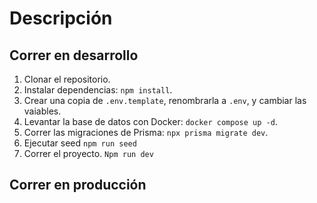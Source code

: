 # Descripción

## Correr en desarrollo

1. Clonar el repositorio.
2. Instalar dependencias: `npm install`.
3. Crear una copia de `.env.template`, renombrarla a `.env`, y cambiar las vaiables.
4. Levantar la base de datos con Docker: ```docker compose up -d```.
5. Correr las migraciones de Prisma: ```npx prisma migrate dev```.
6. Ejecutar seed ``` npm run seed ```
7. Correr el proyecto. `` Npm run dev `` 

## Correr en producción



